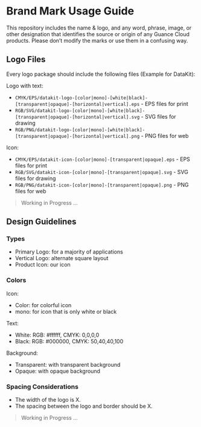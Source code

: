 # Brand Mark Usage Guide

This repository includes the name & logo, and any word, phrase, image, or other designation that identifies the source or origin of any Guance Cloud products. Please don’t modify the marks or use them in a confusing way.

## Logo Files

Every logo package should include the following files (Example for DataKit):

Logo with text:

* `CMYK/EPS/datakit-logo-[color|mono]-[white|black]-[transparent|opaque]-[horizontal|vertical].eps` - EPS files for print
* `RGB/SVG/datakit-logo-[color|mono]-[white|black]-[transparent|opaque]-[horizontal|vertical].svg` - SVG files for drawing
* `RGB/PNG/datakit-logo-[color|mono]-[white|black]-[transparent|opaque]-[horizontal|vertical].png` - PNG files for web 

Icon:

* `CMYK/EPS/datakit-icon-[color|mono]-[transparent|opaque].eps` - EPS files for print
* `RGB/SVG/datakit-icon-[color|mono]-[transparent|opaque].svg` - SVG files for drawing
* `RGB/PNG/datakit-icon-[color|mono]-[transparent|opaque].png` - PNG files for web 

> Working in Progress ...

## Design Guidelines

### Types

* Primary Logo: for a majority of applications
* Vertical Logo: alternate square layout
* Product Icon: our icon

### Colors

Icon:

* Color: for colorful icon
* mono: for icon that is only white or black

Text:

* White: RGB: #ffffff, CMYK: 0,0,0,0
* Black: RGB: #000000, CMYK: 50,40,40,100

Background:

* Transparent: with transparent background
* Opaque: with opaque background

### Spacing Considerations

* The width of the logo is X.
* The spacing between the logo and border should be X.

> Working in Progress ...
